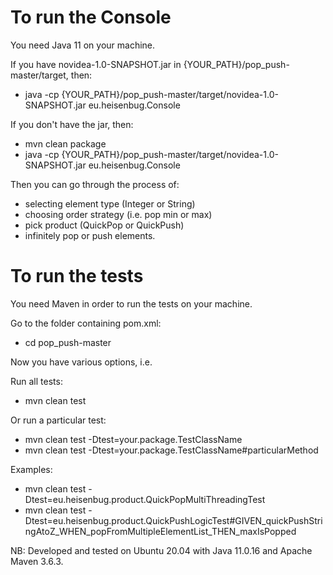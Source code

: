 # To run the Console
You need Java 11 on your machine.

If you have novidea-1.0-SNAPSHOT.jar in {YOUR_PATH}/pop_push-master/target, then:
- java -cp {YOUR_PATH}/pop_push-master/target/novidea-1.0-SNAPSHOT.jar eu.heisenbug.Console

If you don't have the jar, then:
- mvn clean package
- java -cp {YOUR_PATH}/pop_push-master/target/novidea-1.0-SNAPSHOT.jar eu.heisenbug.Console

Then you can go through the process of:
- selecting element type (Integer or String)
- choosing order strategy (i.e. pop min or max)
- pick product (QuickPop or QuickPush)
- infinitely pop or push elements.

# To run the tests
You need Maven in order to run the tests on your machine.

Go to the folder containing pom.xml:
- cd pop_push-master

Now you have various options, i.e.

Run all tests:
- mvn clean test

Or run a particular test:
- mvn clean test -Dtest=your.package.TestClassName
- mvn clean test -Dtest=your.package.TestClassName#particularMethod

Examples:
- mvn clean test -Dtest=eu.heisenbug.product.QuickPopMultiThreadingTest
- mvn clean test -Dtest=eu.heisenbug.product.QuickPushLogicTest#GIVEN_quickPushStringAtoZ_WHEN_popFromMultipleElementList_THEN_maxIsPopped


NB: Developed and tested on Ubuntu 20.04 with Java 11.0.16 and Apache Maven 3.6.3.
